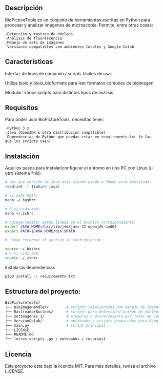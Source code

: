## Descripción

BioPictureTools es un conjunto de herramientas escritas en Python para procesar y analizar imágenes de microscopía. Permite, entre otras cosas:

    -Detección y rastreo de núcleos
    -Análisis de fluorescencia
    -Manejo de sets de imágenes
    -Versiones compatibles con ambientes locales y Google Colab

## Características

Interfaz de línea de comando / scripts fáciles de usar

Utiliza bioio y bioio_bioformats para leer formatos comunes de bioimagen

Modular: varios scripts para distintos tipos de análisis

## Requisitos

Para poder usar BioPictureTools, necesitas tener:

    -Python 3.x
    -Java (OpenJDK u otra distribución compatible)
    -Dependencias de Python que puedan estar en requirements.txt (o las que los scripts usen)

## Instalación

Aquí los pasos para instalar/configurar el entorno en una PC con Linux (u otro sistema *nix).

```bash
# Ver qué versión de Java está siendo usada o dónde está instalado:
readlink -f $(which java)

# Si usás bash:
nano ~/.bashrc

# O si usás zsh:
nano ~/.zshrc

# Agregar/editar estas líneas en el archivo correspondiente:
export JAVA_HOME=/usr/lib/jvm/java-21-openjdk-amd64
export PATH=$JAVA_HOME/bin:$PATH

# Luego recargar el archivo de configuración:

source ~/.bashrc
# o si usás zsh
source ~/.zshrc

```

Instala las dependencias 

```bash
pip3 install -r requirements.txt
```

## Estructura del proyecto:

```bash
BioPictureTools/
├── BioImageHandler/        # scripts relacionados con manejo de imágenes
├── RastreadorNucleos/      # scripts para detección/rastreo de núcleos
├── SetImagenes_1/          # ejemplos o procesamiento por lotes de conjuntos
├── VersionColab/           # notebooks / scripts preparados para Google Colab
├── main.py                 # script principal
├── LICENSE
├── README.md
└── (otros scripts .py / notebooks / recursos)
```

## Licencia

Este proyecto está bajo la licencia MIT. Para más detalles, revisá el archivo LICENSE.
